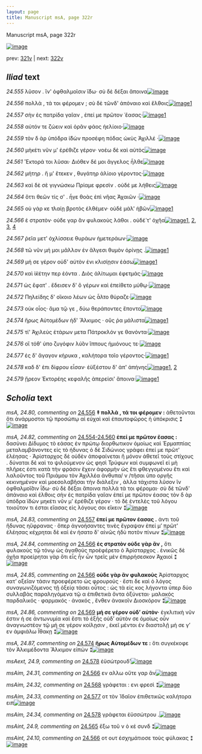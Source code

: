 ```yaml
---
layout: page
title: Manuscript msA, page 322r
---
```


Manuscript msA, page 322r

[![image](http://www.homermultitext.org/iipsrv?OBJ=IIP,1.0&FIF=/project/homer/pyramidal/deepzoom/hmt/vaimg/2017a/VA322RN_0492.tif&WID=100&CVT=JPEG)](http://www.homermultitext.org/ict2/?urn=urn:cite2:hmt:vaimg.2017a:VA322RN_0492)

prev:  [321v](../321v) | next:  [322v](../322v)

## *Iliad* text

*24.555* <a id="24.555"/> λῦσον . ἵν' ὀφθαλμοῖσιν ἴ̈δω· σὺ δὲ δέξαι ἄποινα[![image](http://www.homermultitext.org/iipsrv?OBJ=IIP,1.0&FIF=/project/homer/pyramidal/deepzoom/hmt/vaimg/2017a/VA322RN_0492.tif&RGN=0.174,0.1974,0.409,0.0263&WID=1000&CVT=JPEG)](http://www.homermultitext.org/ict2/?urn=urn:cite2:hmt:vaimg.2017a:VA322RN_0492@0.174,0.1974,0.409,0.0263)

*24.556* <a id="24.556"/> πολλὰ , τά τοι φέρομεν ; σὺ δὲ τῶνδ' ἀπόναιο καὶ ἔλθοις[![image](http://www.homermultitext.org/iipsrv?OBJ=IIP,1.0&FIF=/project/homer/pyramidal/deepzoom/hmt/vaimg/2017a/VA322RN_0492.tif&RGN=0.167,0.2185,0.431,0.0293&WID=1000&CVT=JPEG)](http://www.homermultitext.org/ict2/?urn=urn:cite2:hmt:vaimg.2017a:VA322RN_0492@0.167,0.2185,0.431,0.0293)[1](#msA_24.80)

*24.557* <a id="24.557"/> σὴν ἐς πατρίδα γαῖαν , ἐπεί με πρῶτον ᾿ἕασας·[![image](http://www.homermultitext.org/iipsrv?OBJ=IIP,1.0&FIF=/project/homer/pyramidal/deepzoom/hmt/vaimg/2017a/VA322RN_0492.tif&RGN=0.167,0.241,0.431,0.0293&WID=1000&CVT=JPEG)](http://www.homermultitext.org/ict2/?urn=urn:cite2:hmt:vaimg.2017a:VA322RN_0492@0.167,0.241,0.431,0.0293)[1](#msA_24.83)

*24.558* <a id="24.558"/> αὐτόν τε ζώειν καὶ ὁρᾶν φάος ἠελίοιο·[![image](http://www.homermultitext.org/iipsrv?OBJ=IIP,1.0&FIF=/project/homer/pyramidal/deepzoom/hmt/vaimg/2017a/VA322RN_0492.tif&RGN=0.168,0.2575,0.431,0.0293&WID=1000&CVT=JPEG)](http://www.homermultitext.org/ict2/?urn=urn:cite2:hmt:vaimg.2017a:VA322RN_0492@0.168,0.2575,0.431,0.0293)

*24.559* <a id="24.559"/> τὸν δ ὰρ ὑπόδρα ἰ̈δὼν προσέφη πόδας ὠκὺς Ἀχιλλέ ·[![image](http://www.homermultitext.org/iipsrv?OBJ=IIP,1.0&FIF=/project/homer/pyramidal/deepzoom/hmt/vaimg/2017a/VA322RN_0492.tif&RGN=0.165,0.277,0.455,0.027&WID=1000&CVT=JPEG)](http://www.homermultitext.org/ict2/?urn=urn:cite2:hmt:vaimg.2017a:VA322RN_0492@0.165,0.277,0.455,0.027)

*24.560* <a id="24.560"/> μὴκέτι νῦν μ' ἐρέθιζε γέρον· νοέω δὲ καὶ αὐτὸς[![image](http://www.homermultitext.org/iipsrv?OBJ=IIP,1.0&FIF=/project/homer/pyramidal/deepzoom/hmt/vaimg/2017a/VA322RN_0492.tif&RGN=0.163,0.2965,0.455,0.027&WID=1000&CVT=JPEG)](http://www.homermultitext.org/ict2/?urn=urn:cite2:hmt:vaimg.2017a:VA322RN_0492@0.163,0.2965,0.455,0.027)

*24.561* <a id="24.561"/> Ἕκτορά τοι λῦσαι· Διόθεν δέ μοι ἄγγελος ἦλθε[![image](http://www.homermultitext.org/iipsrv?OBJ=IIP,1.0&FIF=/project/homer/pyramidal/deepzoom/hmt/vaimg/2017a/VA322RN_0492.tif&RGN=0.162,0.3153,0.455,0.027&WID=1000&CVT=JPEG)](http://www.homermultitext.org/ict2/?urn=urn:cite2:hmt:vaimg.2017a:VA322RN_0492@0.162,0.3153,0.455,0.027)

*24.562* <a id="24.562"/> μήτηρ . ἥ μ' ἔτεκεν , θυγάτηρ ἁλίοιο γέροντος·[![image](http://www.homermultitext.org/iipsrv?OBJ=IIP,1.0&FIF=/project/homer/pyramidal/deepzoom/hmt/vaimg/2017a/VA322RN_0492.tif&RGN=0.166,0.3363,0.455,0.027&WID=1000&CVT=JPEG)](http://www.homermultitext.org/ict2/?urn=urn:cite2:hmt:vaimg.2017a:VA322RN_0492@0.166,0.3363,0.455,0.027)

*24.563* <a id="24.563"/> καὶ δὲ σὲ γιγνώσκω Πρίαμε φρεσὶν . οὐδέ με λήθεις[![image](http://www.homermultitext.org/iipsrv?OBJ=IIP,1.0&FIF=/project/homer/pyramidal/deepzoom/hmt/vaimg/2017a/VA322RN_0492.tif&RGN=0.164,0.3544,0.455,0.027&WID=1000&CVT=JPEG)](http://www.homermultitext.org/ict2/?urn=urn:cite2:hmt:vaimg.2017a:VA322RN_0492@0.164,0.3544,0.455,0.027)

*24.564* <a id="24.564"/> ὅττι θεῶν τίς σ' . ἦγε θοὰς ἐπὶ νῆας Ἀχαιῶν ·[![image](http://www.homermultitext.org/iipsrv?OBJ=IIP,1.0&FIF=/project/homer/pyramidal/deepzoom/hmt/vaimg/2017a/VA322RN_0492.tif&RGN=0.162,0.3724,0.455,0.027&WID=1000&CVT=JPEG)](http://www.homermultitext.org/ict2/?urn=urn:cite2:hmt:vaimg.2017a:VA322RN_0492@0.162,0.3724,0.455,0.027)

*24.565* <a id="24.565"/> οὐ γάρ κε τλαίῃ βροτὸς ἐλθέμεν· οὐδὲ μάλ' ἡβῶν[![image](http://www.homermultitext.org/iipsrv?OBJ=IIP,1.0&FIF=/project/homer/pyramidal/deepzoom/hmt/vaimg/2017a/VA322RN_0492.tif&RGN=0.162,0.3904,0.455,0.027&WID=1000&CVT=JPEG)](http://www.homermultitext.org/ict2/?urn=urn:cite2:hmt:vaimg.2017a:VA322RN_0492@0.162,0.3904,0.455,0.027)[1](#msAint_24.9)

*24.566* <a id="24.566"/> ἐ στρατὸν· οὐδε γαρ ἂν φυλακοὺς λάθοι . οὐδέ́ τ' ὀχῆα[![image](http://www.homermultitext.org/iipsrv?OBJ=IIP,1.0&FIF=/project/homer/pyramidal/deepzoom/hmt/vaimg/2017a/VA322RN_0492.tif&RGN=0.171,0.4039,0.424,0.0323&WID=1000&CVT=JPEG)](http://www.homermultitext.org/ict2/?urn=urn:cite2:hmt:vaimg.2017a:VA322RN_0492@0.171,0.4039,0.424,0.0323)[1](#msAim_24.31), [2](#msAint_24.10), [3](#msA_24.84), [4](#msA_24.85)

*24.567* <a id="24.567"/> ῥεῖα μετ' ὀχλίσσειε θυράων ἡμετεράων·[![image](http://www.homermultitext.org/iipsrv?OBJ=IIP,1.0&FIF=/project/homer/pyramidal/deepzoom/hmt/vaimg/2017a/VA322RN_0492.tif&RGN=0.171,0.4302,0.378,0.0255&WID=1000&CVT=JPEG)](http://www.homermultitext.org/ict2/?urn=urn:cite2:hmt:vaimg.2017a:VA322RN_0492@0.171,0.4302,0.378,0.0255)

*24.568* <a id="24.568"/> τῶ νῦν μή μοι μᾶλλον ἐν ἄλγεσι θυμὸν ὀρίνῃς .[![image](http://www.homermultitext.org/iipsrv?OBJ=IIP,1.0&FIF=/project/homer/pyramidal/deepzoom/hmt/vaimg/2017a/VA322RN_0492.tif&RGN=0.171,0.4482,0.411,0.0255&WID=1000&CVT=JPEG)](http://www.homermultitext.org/ict2/?urn=urn:cite2:hmt:vaimg.2017a:VA322RN_0492@0.171,0.4482,0.411,0.0255)[1](#msAim_24.32)

*24.569* <a id="24.569"/> μή σε γέρον οὐδ' αὐτὸν ἐνι κλισίῃσιν ἐάσω[![image](http://www.homermultitext.org/iipsrv?OBJ=IIP,1.0&FIF=/project/homer/pyramidal/deepzoom/hmt/vaimg/2017a/VA322RN_0492.tif&RGN=0.172,0.4655,0.411,0.0255&WID=1000&CVT=JPEG)](http://www.homermultitext.org/ict2/?urn=urn:cite2:hmt:vaimg.2017a:VA322RN_0492@0.172,0.4655,0.411,0.0255)[1](#msA_24.86)

*24.570* <a id="24.570"/> καὶ ἱ̈κέτην περ ἐόντα . Διὸς ἀλίτωμαι ἐφετμάς·[![image](http://www.homermultitext.org/iipsrv?OBJ=IIP,1.0&FIF=/project/homer/pyramidal/deepzoom/hmt/vaimg/2017a/VA322RN_0492.tif&RGN=0.176,0.479,0.41,0.0293&WID=1000&CVT=JPEG)](http://www.homermultitext.org/ict2/?urn=urn:cite2:hmt:vaimg.2017a:VA322RN_0492@0.176,0.479,0.41,0.0293)

*24.571* <a id="24.571"/> ὡς ἔφατ' . ἔδεισεν δ' ὃ γέρων καὶ ἐπείθετο μύθῳ·[![image](http://www.homermultitext.org/iipsrv?OBJ=IIP,1.0&FIF=/project/homer/pyramidal/deepzoom/hmt/vaimg/2017a/VA322RN_0492.tif&RGN=0.154,0.5023,0.43,0.027&WID=1000&CVT=JPEG)](http://www.homermultitext.org/ict2/?urn=urn:cite2:hmt:vaimg.2017a:VA322RN_0492@0.154,0.5023,0.43,0.027)

*24.572* <a id="24.572"/> Πηλείδης δ' οἴκοιο λέων ὡς ἆλτο θύραζε·[![image](http://www.homermultitext.org/iipsrv?OBJ=IIP,1.0&FIF=/project/homer/pyramidal/deepzoom/hmt/vaimg/2017a/VA322RN_0492.tif&RGN=0.161,0.5218,0.43,0.027&WID=1000&CVT=JPEG)](http://www.homermultitext.org/ict2/?urn=urn:cite2:hmt:vaimg.2017a:VA322RN_0492@0.161,0.5218,0.43,0.027)

*24.573* <a id="24.573"/> οὐκ οἶος· ἅμα τῷ γε , δύω θεράποντες ἕποντο[![image](http://www.homermultitext.org/iipsrv?OBJ=IIP,1.0&FIF=/project/homer/pyramidal/deepzoom/hmt/vaimg/2017a/VA322RN_0492.tif&RGN=0.174,0.5383,0.356,0.0293&WID=1000&CVT=JPEG)](http://www.homermultitext.org/ict2/?urn=urn:cite2:hmt:vaimg.2017a:VA322RN_0492@0.174,0.5383,0.356,0.0293)

*24.574* <a id="24.574"/> ἥρως Αὐτομέδων ἠδ' Ἄλκιμος · οὕς ῥα μάλιστα[![image](http://www.homermultitext.org/iipsrv?OBJ=IIP,1.0&FIF=/project/homer/pyramidal/deepzoom/hmt/vaimg/2017a/VA322RN_0492.tif&RGN=0.176,0.5593,0.41,0.024&WID=1000&CVT=JPEG)](http://www.homermultitext.org/ict2/?urn=urn:cite2:hmt:vaimg.2017a:VA322RN_0492@0.176,0.5593,0.41,0.024)[1](#msA_24.87)

*24.575* <a id="24.575"/> τί' Ἀχιλεὺς ἑτάρων μετα Πάτροκλόν γε θανόντα·[![image](http://www.homermultitext.org/iipsrv?OBJ=IIP,1.0&FIF=/project/homer/pyramidal/deepzoom/hmt/vaimg/2017a/VA322RN_0492.tif&RGN=0.169,0.5773,0.423,0.027&WID=1000&CVT=JPEG)](http://www.homermultitext.org/ict2/?urn=urn:cite2:hmt:vaimg.2017a:VA322RN_0492@0.169,0.5773,0.423,0.027)

*24.576* <a id="24.576"/> οἳ τόθ' ὑπο ζυγόφιν λύ̆ον ἵππους ἡμιόνους τε·[![image](http://www.homermultitext.org/iipsrv?OBJ=IIP,1.0&FIF=/project/homer/pyramidal/deepzoom/hmt/vaimg/2017a/VA322RN_0492.tif&RGN=0.171,0.5961,0.423,0.027&WID=1000&CVT=JPEG)](http://www.homermultitext.org/ict2/?urn=urn:cite2:hmt:vaimg.2017a:VA322RN_0492@0.171,0.5961,0.423,0.027)

*24.577* <a id="24.577"/> ἐς δ' ἄγαγον κήρυκα , καλήτορα τοῖο γέροντος·[![image](http://www.homermultitext.org/iipsrv?OBJ=IIP,1.0&FIF=/project/homer/pyramidal/deepzoom/hmt/vaimg/2017a/VA322RN_0492.tif&RGN=0.17,0.6149,0.423,0.027&WID=1000&CVT=JPEG)](http://www.homermultitext.org/ict2/?urn=urn:cite2:hmt:vaimg.2017a:VA322RN_0492@0.17,0.6149,0.423,0.027)[1](#msAim_24.33)

*24.578* <a id="24.578"/> καδ δ' ἐπι δίφρου εἷσαν· ἐϋξέστου δ' ἀπ' ἀπήνης[![image](http://www.homermultitext.org/iipsrv?OBJ=IIP,1.0&FIF=/project/homer/pyramidal/deepzoom/hmt/vaimg/2017a/VA322RN_0492.tif&RGN=0.172,0.6329,0.407,0.0278&WID=1000&CVT=JPEG)](http://www.homermultitext.org/ict2/?urn=urn:cite2:hmt:vaimg.2017a:VA322RN_0492@0.172,0.6329,0.407,0.0278)[1](#msAim_24.34), [2](#msAext_24.9)

*24.579* <a id="24.579"/> ᾕρεον Ἑκτορέης κεφαλῆς ἀπερείσι' ἄποινα·[![image](http://www.homermultitext.org/iipsrv?OBJ=IIP,1.0&FIF=/project/homer/pyramidal/deepzoom/hmt/vaimg/2017a/VA322RN_0492.tif&RGN=0.176,0.6494,0.407,0.0278&WID=1000&CVT=JPEG)](http://www.homermultitext.org/ict2/?urn=urn:cite2:hmt:vaimg.2017a:VA322RN_0492@0.176,0.6494,0.407,0.0278)[1](#msA_24.88)

## *Scholia* text

*msA, 24.80, commenting on* [24.556](#24.556)  <a id="msA_24.80"/> **‡ πολλά , τά τοι φέρομεν :** ἀθετοῦνται ὅτι ἀνάρμοστοι τῷ προσώπῳ αἱ εὐχαὶ καὶ ἐπαυτοφῶρος ἡ ὑπόκρισις ⁑[![image](http://www.homermultitext.org/iipsrv?OBJ=IIP,1.0&FIF=/project/homer/pyramidal/deepzoom/hmt/vaimg/2017a/VA322RN_0492.tif&RGN=0.1695,0.08396,0.5956,0.02185&WID=1000&CVT=JPEG)](http://www.homermultitext.org/ict2/?urn=urn:cite2:hmt:vaimg.2017a:VA322RN_0492@0.1695,0.08396,0.5956,0.02185)

*msA, 24.82, commenting on* [24.554-24.560](#24.554-24.560)  <a id="msA_24.82"/> **ἐπεί με πρῶτον ἔασας :** δασύνει Δίδυμος τὸ εάσας ἐν πρώτῳ διορθωτικον ὁμοίως καὶ Ἑρμαππίας μεταλαμβάνοντες εἰς τὸ ήδυνας ὁ δὲ Σιδώνιος γράφει ἐπεί με πρῶτ' ἐλέησας · Ἀρίσταρχος δὲ οὐδὲν ἀποφαίνεται ἢ μόνον ἀθετεῖ τοὺς στίχους . δύναται δὲ καὶ το ψιλούμενον ώς φησὶ Τρύφων καὶ συμφωνεῖ εἰ μὴ πλῆρες ἐστι κατὰ τὴν φράσιν ἔχειν ἀφορμὴν ὡς ἔτι φθεγγομένου ἔτι καὶ λαλοῦντος τοῦ Πριάμου τὸν Ἀχιλλέα ἀνθυπα/ ν /τῆσαι ὑπο οργῆς κεκινημένον καὶ μοεσολαβῆσαι τὴν διάλεξιν , ἀλλα τάχιστα λῦσον ἵν ὀφθαλμοῖ̂σιν ΐδω· σὺ δὲ δέξαι ἄποινα πολλά τά τοι φέρομαι· σὺ δὲ τῶνδ' ἀπάναιο καὶ έλθοις σὴν ἐς πατρίδα γαῖαν ἐπεί με πρῶτον έασας τὸν δ ὰρ ὑπόδρα ϊδὼν μηκέτι νῦν μ' ἐρέθιζε γέρον · τὸ δὲ ἐντελὲς τοῦ λόγου τοιοῦτον τι έσται εἴασας εἰς λόγους σοι εἴκειν ⁑[![image](http://www.homermultitext.org/iipsrv?OBJ=IIP,1.0&FIF=/project/homer/pyramidal/deepzoom/hmt/vaimg/2017a/VA322RN_0492.tif&RGN=0.5326,0.1728,0.2706,0.06224&WID=1000&CVT=JPEG)](http://www.homermultitext.org/ict2/?urn=urn:cite2:hmt:vaimg.2017a:VA322RN_0492@0.5326,0.1728,0.2706,0.06224)

*msA, 24.83, commenting on* [24.557](#24.557)  <a id="msA_24.83"/> **ἐπεί με πρῶτον έασας .** ἀντι τοῦ ἥδυνας ηὔφρανας · ὅπερ ἀγνοήσαντες τινὲς ἔγραψαν ἐπεί μ’ πρῶτ' ἐλέησας κέχρηται δὲ καὶ ἐν ήσατο δ' αἰνῶς ἡδὺ ποτὸν πίνων ⁑[![image](http://www.homermultitext.org/iipsrv?OBJ=IIP,1.0&FIF=/project/homer/pyramidal/deepzoom/hmt/vaimg/2017a/VA322RN_0492.tif&RGN=0.6017,0.4065,0.1910,0.07704&WID=1000&CVT=JPEG)](http://www.homermultitext.org/ict2/?urn=urn:cite2:hmt:vaimg.2017a:VA322RN_0492@0.6017,0.4065,0.1910,0.07704)

*msA, 24.84, commenting on* [24.566](#24.566)  <a id="msA_24.84"/> **ἐς στρατὸν οὐδε γὰρ ἂν ,** ὅτι φυλακοὺς τῷ τόνῳ ὡς ἀγαθοὺς προἐφέρετο ὁ Ἀρίσταρχος . ἑνικῶς δὲ ὀχῆα προείρηται γὰρ ὅτι εἷς ἦν ὧν τρεῖς μὲν ἐπιρρήσεσκον Ἀχαιοί ⁑[![image](http://www.homermultitext.org/iipsrv?OBJ=IIP,1.0&FIF=/project/homer/pyramidal/deepzoom/hmt/vaimg/2017a/VA322RN_0492.tif&RGN=0.6010,0.4622,0.1944,0.1256&WID=1000&CVT=JPEG)](http://www.homermultitext.org/ict2/?urn=urn:cite2:hmt:vaimg.2017a:VA322RN_0492@0.6010,0.4622,0.1944,0.1256)

*msA, 24.85, commenting on* [24.566](#24.566)  <a id="msA_24.85"/> **οὐδε γὰρ ἂν φυλακοὺς** Ἀρίσταρχος κατ’ οξεῖαν τάσιν προεφέρετο ὡς φρουρούς · ἔστι δε καὶ ὁ λόγος συναγωνιζόμενος τῇ ὀξείᾳ τάσει οὗτος : ὡς τὰ εἰς κος λήγοντα ὑπερ δύο συλλαβὰς παραληγόμενα τῷ α ἐπιθετικὰ ὄντα ὀξύνεται· μαλακός παρδαλικός · φαρμακός · ἀνακός , ἔνθεν ἀνακοῖν Διοσκόρον ⁑[![image](http://www.homermultitext.org/iipsrv?OBJ=IIP,1.0&FIF=/project/homer/pyramidal/deepzoom/hmt/vaimg/2017a/VA322RN_0492.tif&RGN=0.5975,0.5884,0.2235,0.07593&WID=1000&CVT=JPEG)](http://www.homermultitext.org/ict2/?urn=urn:cite2:hmt:vaimg.2017a:VA322RN_0492@0.5975,0.5884,0.2235,0.07593)

*msA, 24.86, commenting on* [24.569](#24.569)  <a id="msA_24.86"/> **μή σε γέρον οὐδ’ αὐτὸν·** ἐγκλιτικὴ νῦν ἐστιν ἡ σε ἀντωνυμία καὶ ἔστι τὸ ἑξῆς οὐδ’ αὐτὸν σε ὁμοίως οὖν ἀναγνωστέον τῷ μή σε γέρον κοίλῃσιν , ἐκεῖ μέντοι ἐν διαστολῇ μή σε γ’ εν ἀμφιάλω Ϊθακῃ ⁑[![image](http://www.homermultitext.org/iipsrv?OBJ=IIP,1.0&FIF=/project/homer/pyramidal/deepzoom/hmt/vaimg/2017a/VA322RN_0492.tif&RGN=0.5934,0.6633,0.2202,0.03361&WID=1000&CVT=JPEG)](http://www.homermultitext.org/ict2/?urn=urn:cite2:hmt:vaimg.2017a:VA322RN_0492@0.5934,0.6633,0.2202,0.03361)

*msA, 24.87, commenting on* [24.574](#24.574)  <a id="msA_24.87"/> **ἥρως Αὐτομέδων τε :** ὅτι συγκέκοφε τὸν Ἀλκιμέδοντα Ἄλκιμον εἰπών ⁑[![image](http://www.homermultitext.org/iipsrv?OBJ=IIP,1.0&FIF=/project/homer/pyramidal/deepzoom/hmt/vaimg/2017a/VA322RN_0492.tif&RGN=0.1673,0.6898,0.4766,0.02199&WID=1000&CVT=JPEG)](http://www.homermultitext.org/ict2/?urn=urn:cite2:hmt:vaimg.2017a:VA322RN_0492@0.1673,0.6898,0.4766,0.02199)

*msAext, 24.9, commenting on* [24.578](#24.578)  <a id="msAext_24.9"/> ἐϋσώτρουδ’[![image](http://www.homermultitext.org/iipsrv?OBJ=IIP,1.0&FIF=/project/homer/pyramidal/deepzoom/hmt/vaimg/2017a/VA322RN_0492.tif&RGN=0.826,0.6239,0.066,0.0368&WID=1000&CVT=JPEG)](http://www.homermultitext.org/ict2/?urn=urn:cite2:hmt:vaimg.2017a:VA322RN_0492@0.826,0.6239,0.066,0.0368)

*msAim, 24.31, commenting on* [24.566](#24.566)  <a id="msAim_24.31"/> εν αλλω οὔτε γαρ ἂν[![image](http://www.homermultitext.org/iipsrv?OBJ=IIP,1.0&FIF=/project/homer/pyramidal/deepzoom/hmt/vaimg/2017a/VA322RN_0492.tif&RGN=0.561,0.3986,0.09,0.015&WID=1000&CVT=JPEG)](http://www.homermultitext.org/ict2/?urn=urn:cite2:hmt:vaimg.2017a:VA322RN_0492@0.561,0.3986,0.09,0.015)

*msAim, 24.32, commenting on* [24.568](#24.568)  <a id="msAim_24.32"/> γράφεται : ενι φρεσὶ ⁑[![image](http://www.homermultitext.org/iipsrv?OBJ=IIP,1.0&FIF=/project/homer/pyramidal/deepzoom/hmt/vaimg/2017a/VA322RN_0492.tif&RGN=0.574,0.4354,0.038,0.0503&WID=1000&CVT=JPEG)](http://www.homermultitext.org/ict2/?urn=urn:cite2:hmt:vaimg.2017a:VA322RN_0492@0.574,0.4354,0.038,0.0503)

*msAim, 24.33, commenting on* [24.577](#24.577)  <a id="msAim_24.33"/> οτ τὸν Ἰδαῖον ἐπιθετικῶς καλήτορα ειπ[![image](http://www.homermultitext.org/iipsrv?OBJ=IIP,1.0&FIF=/project/homer/pyramidal/deepzoom/hmt/vaimg/2017a/VA322RN_0492.tif&RGN=0.546,0.6104,0.061,0.0263&WID=1000&CVT=JPEG)](http://www.homermultitext.org/ict2/?urn=urn:cite2:hmt:vaimg.2017a:VA322RN_0492@0.546,0.6104,0.061,0.0263)

*msAim, 24.34, commenting on* [24.578](#24.578)  <a id="msAim_24.34"/> γράφεται ἐϋσσώτρου .[![image](http://www.homermultitext.org/iipsrv?OBJ=IIP,1.0&FIF=/project/homer/pyramidal/deepzoom/hmt/vaimg/2017a/VA322RN_0492.tif&RGN=0.547,0.6344,0.059,0.018&WID=1000&CVT=JPEG)](http://www.homermultitext.org/ict2/?urn=urn:cite2:hmt:vaimg.2017a:VA322RN_0492@0.547,0.6344,0.059,0.018)

*msAint, 24.9, commenting on* [24.565](#24.565)  <a id="msAint_24.9"/> ἔξω τοῦ ν ὁ κέ συνδ ⁑[![image](http://www.homermultitext.org/iipsrv?OBJ=IIP,1.0&FIF=/project/homer/pyramidal/deepzoom/hmt/vaimg/2017a/VA322RN_0492.tif&RGN=0.106,0.3949,0.067,0.0278&WID=1000&CVT=JPEG)](http://www.homermultitext.org/ict2/?urn=urn:cite2:hmt:vaimg.2017a:VA322RN_0492@0.106,0.3949,0.067,0.0278)

*msAint, 24.10, commenting on* [24.566](#24.566)  <a id="msAint_24.10"/> οτ ουτ ἐσχημάτιοσε τοὺς φύλακας ⁑[![image](http://www.homermultitext.org/iipsrv?OBJ=IIP,1.0&FIF=/project/homer/pyramidal/deepzoom/hmt/vaimg/2017a/VA322RN_0492.tif&RGN=0.102,0.4182,0.069,0.0405&WID=1000&CVT=JPEG)](http://www.homermultitext.org/ict2/?urn=urn:cite2:hmt:vaimg.2017a:VA322RN_0492@0.102,0.4182,0.069,0.0405)